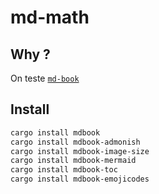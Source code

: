 # md-math

## Why ?

On teste [`md-book`](https://rust-lang.github.io/mdBook/)

## Install

```bash
cargo install mdbook
cargo install mdbook-admonish
cargo install mdbook-image-size
cargo install mdbook-mermaid
cargo install mdbook-toc
cargo install mdbook-emojicodes
```
